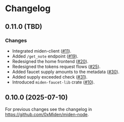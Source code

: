 # Changelog

## 0.11.0 (TBD)

### Changes

- Integrated miden-client ([#11](https://github.com/0xMiden/miden-faucet/pull/11)).
- Added `/get_note` endpoint ([#19](https://github.com/0xMiden/miden-faucet/pull/19)).
- Redesigned the home frontend ([#20](https://github.com/0xMiden/miden-faucet/pull/20)).
- Redesigned the tokens request flows ([#25](https://github.com/0xMiden/miden-faucet/pull/25)).
- Added faucet supply amounts to the metadata ([#30](https://github.com/0xMiden/miden-faucet/pull/30)).
- Added supply exceeded check ([#31](https://github.com/0xMiden/miden-faucet/pull/31)). 
- Introduced `miden-faucet-lib` crate ([#10](https://github.com/0xMiden/miden-faucet/pull/10)).

## 0.10.0 (2025-07-10)

For previous changes see the changelog in https://github.com/0xMiden/miden-node.
